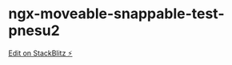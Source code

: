 # ngx-moveable-snappable-test-pnesu2

[Edit on StackBlitz ⚡️](https://stackblitz.com/edit/ngx-moveable-snappable-test-pnesu2)